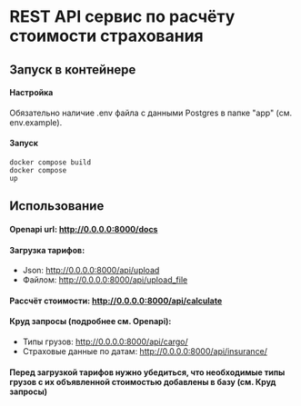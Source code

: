 # REST API сервис по расчёту стоимости страхования

## Запуск в контейнере

#### Настройка
Обязательно наличие .env файла с данными Postgres в папке "app" (см. env.example).

#### Запуск
<code>docker compose build</code>
<br/>
<code>docker compose up</code>

## Использование
#### Openapi url: http://0.0.0.0:8000/docs

#### Загрузка тарифов:
* Json: http://0.0.0.0:8000/api/upload
* Файлом: http://0.0.0.0:8000/api/upload_file

#### Рассчёт стоимости: http://0.0.0.0:8000/api/calculate

#### Круд запросы (подробнее см. Openapi):
* Типы грузов: http://0.0.0.0:8000/api/cargo/
* Страховые данные по датам: http://0.0.0.0:8000/api/insurance/


#### Перед загрузкой тарифов нужно убедиться, что необходимые типы грузов с их объявленной стоимостью добавлены в базу (см. Круд запросы)